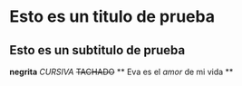 # Esto es un titulo de prueba
## Esto es un subtitulo de prueba

**negrita**
*CURSIVA* 
~~TACHADO~~
** Eva es el _amor_ de mi vida ** 


